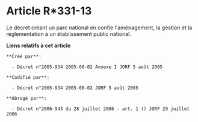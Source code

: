 # Article R*331-13

Le décret créant un parc national en confie l'aménagement, la gestion et la réglementation à un établissement public
national.

**Liens relatifs à cet article**

	**Créé par**:

	  - Décret n°2005-934 2005-08-02 Annexe I JORF 5 août 2005

	**Codifié par**:

	  - Décret n°2005-934 2005-08-02 JORF 5 août 2005

	**Abrogé par**:

	  - Décret n°2006-943 du 28 juillet 2006 - art. 1 () JORF 29 juillet 2006
